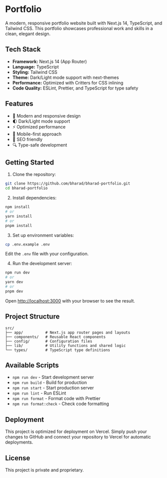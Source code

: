 # Portfolio

A modern, responsive portfolio website built with Next.js 14, TypeScript, and Tailwind CSS. This portfolio showcases professional work and skills in a clean, elegant design.

## Tech Stack

- **Framework:** Next.js 14 (App Router)
- **Language:** TypeScript
- **Styling:** Tailwind CSS
- **Theme:** Dark/Light mode support with next-themes
- **Performance:** Optimized with Critters for CSS inlining
- **Code Quality:** ESLint, Prettier, and TypeScript for type safety

## Features

- 🎨 Modern and responsive design
- 🌓 Dark/Light mode support
- ⚡ Optimized performance
- 📱 Mobile-first approach
- 🎯 SEO friendly
- 🔍 Type-safe development

## Getting Started

1. Clone the repository:

```bash
git clone https://github.com/bharad/bharad-portfolio.git
cd bharad-portfolio
```

2. Install dependencies:

```bash
npm install
# or
yarn install
# or
pnpm install
```

3. Set up environment variables:

```bash
cp .env.example .env
```

Edit the `.env` file with your configuration.

4. Run the development server:

```bash
npm run dev
# or
yarn dev
# or
pnpm dev
```

Open [http://localhost:3000](http://localhost:3000) with your browser to see the result.

## Project Structure

```
src/
├── app/          # Next.js app router pages and layouts
├── components/   # Reusable React components
├── config/       # Configuration files
├── lib/          # Utility functions and shared logic
└── types/        # TypeScript type definitions
```

## Available Scripts

- `npm run dev` - Start development server
- `npm run build` - Build for production
- `npm run start` - Start production server
- `npm run lint` - Run ESLint
- `npm run format` - Format code with Prettier
- `npm run format:check` - Check code formatting

## Deployment

This project is optimized for deployment on Vercel. Simply push your changes to GitHub and connect your repository to Vercel for automatic deployments.

## License

This project is private and proprietary.
